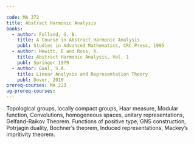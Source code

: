 ```yaml
---

code: MA 372
title: Abstract Harmonic Analysis
books:
  - author: Folland, G. B.
    title: A Course in Abstract Harmonic Analysis
    publ: Studies in Advanced Mathematics, CRC Press, 1995
  - author: Hewitt, E and Ross, K.
    title: Abstract Harmonic Analysis, Vol. 1
    publ: Springer 1979
  - author: Gaal, S.A.
    title: Linear Analysis and Representation Theory
    publ: Dover, 2010
prereq-courses: MA 223
ug-prereq-courses: 
---
```



Topological groups, locally compact groups, Haar measure, Modular function, Convolutions,
homogeneous spaces, unitary representations, Gelfand-Raikov Theorem.
Functions of positive type, GNS construction, Potrjagin duality, Bochner’s theorem, Induced
representations, Mackey’s impritivity theorem.
